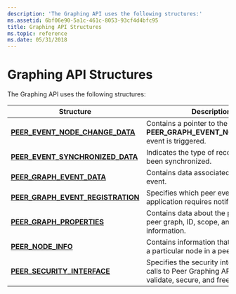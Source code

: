 ```yaml
---
description: 'The Graphing API uses the following structures:'
ms.assetid: 6bf06e90-5a1c-461c-8053-93cf4d4bfc95
title: Graphing API Structures
ms.topic: reference
ms.date: 05/31/2018
---
```


# Graphing API Structures

The Graphing API uses the following structures:



| Structure                                                                 | Description                                                                                                   |
|---------------------------------------------------------------------------|---------------------------------------------------------------------------------------------------------------|
| [**PEER\_EVENT\_NODE\_CHANGE\_DATA**](/windows/desktop/api/P2P/ns-p2p-peer_event_node_change_data)    | Contains a pointer to the data if a **PEER\_GRAPH\_EVENT\_NODE\_CHANGE** event is triggered.                  |
| [**PEER\_EVENT\_SYNCHRONIZED\_DATA**](/windows/desktop/api/P2P/ns-p2p-peer_event_synchronized_data)   | Indicates the type of record that has been synchronized.                                                      |
| [**PEER\_GRAPH\_EVENT\_DATA**](/windows/desktop/api/P2P/ns-p2p-peer_graph_event_data)                 | Contains data associated with a peer event.                                                                   |
| [**PEER\_GRAPH\_EVENT\_REGISTRATION**](/windows/desktop/api/P2P/ns-p2p-peer_graph_event_registration) | Specifies which peer events an application requires notifications for.                                        |
| [**PEER\_GRAPH\_PROPERTIES**](/windows/desktop/api/P2P/ns-p2p-peer_graph_properties)                  | Contains data about the policy of a peer graph, ID, scope, and other information.                             |
| [**PEER\_NODE\_INFO**](/windows/desktop/api/P2P/ns-p2p-peer_node_info)                                | Contains information that is specific to a particular node in a peer graph.                                   |
| [**PEER\_SECURITY\_INTERFACE**](/windows/desktop/api/P2P/ns-p2p-peer_security_interface)              | Specifies the security interfaces that calls to Peer Graphing APIs use to validate, secure, and free records. |



 

 

 



